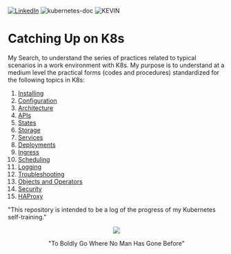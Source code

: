 [![LinkedIn][linkedin-shield]][linkedin-url] ![kubernetes-doc][kubernetes-s] ![KEVIN]


# Catching Up on K8s

My Search, to understand the series of practices related to typical scenarios in a work environment with K8s. My purpose is to understand at a medium level the practical forms (codes and procedures) standardized for the following topics in K8s:

1.  [Installing](https://github.com/kjfigueroa/Catching-UP-K8s/tree/main/Installing)
2.  [Configuration](https://github.com/kjfigueroa/Catching-UP-K8s/tree/main/Configuration)
3.  [Architecture](https://github.com/kjfigueroa/Catching-UP-K8s/tree/main/Architecture)
4.  [APIs](https://github.com/kjfigueroa/Catching-UP-K8s/tree/main/APIs)
5.  [States](https://github.com/kjfigueroa/Catching-UP-K8s/tree/main/States)
6.  [Storage](https://github.com/kjfigueroa/Catching-UP-K8s/tree/main/Storage)
7.  [Services](https://github.com/kjfigueroa/Catching-UP-K8s/tree/main/Services)
8.  [Deployments](https://github.com/kjfigueroa/Catching-UP-K8s/tree/main/Deployments)
9.  [Ingress](https://github.com/kjfigueroa/Catching-UP-K8s/tree/main/Ingress)
10. [Scheduling](https://github.com/kjfigueroa/Catching-UP-K8s/tree/main/Scheduling)
11. [Logging](https://github.com/kjfigueroa/Catching-UP-K8s/tree/main/Logging)
12. [Troubleshooting](https://github.com/kjfigueroa/Catching-UP-K8s/tree/main/Troubleshooting)
13. [Objects and Operators](https://github.com/kjfigueroa/Catching-UP-K8s/tree/main/Objects_and_Operators)
14. [Security](https://github.com/kjfigueroa/Catching-UP-K8s/tree/main/Security)
15. [HAProxy](https://github.com/kjfigueroa/Catching-UP-K8s/tree/main/HAProxy)

"This repository is intended to be a log of the progress of my Kubernetes self-training."

<div align="center">
    <img src="https://media.giphy.com/media/v1.Y2lkPTc5MGI3NjExemMwNXM1djc3anVrNHZoamJ6cGFpdHgwdWI3bnB6cXR3MXI1bGNtcSZlcD12MV9pbnRlcm5hbF9naWZfYnlfaWQmY3Q9Zw/26zyYdiV4pdZZUWEU/giphy.gif">
    <p>"To Boldly Go Where No Man Has Gone Before"</p>
</div>



[linkedin-shield]: https://img.shields.io/badge/LinkedIn-0077B5?style=for-the-badge&logo=linkedin&logoColor=white
[linkedin-url]: https://www.linkedin.com/in/kjfigueroa/
[KEVIN]: https://img.shields.io/badge/Self_Learning-000000?style=for-the-badge
[kubernetes-doc]: https://kubernetes.io/docs/home/
[kubernetes-s]: https://img.shields.io/badge/kubernetes-%23326ce5.svg?style=for-the-badge&logo=kubernetes&logoColor=white
